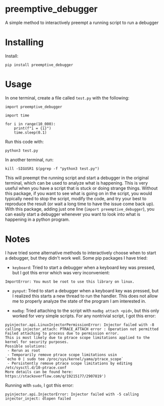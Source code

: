 # preemptive_debugger

A simple method to interactively preempt a running script to run a debugger

# Installing

Install:

```
pip install preemptive_debugger
```

# Usage

In one terminal, create a file called `test.py` with the following:

```
import preemptive_debugger

import time

for i in range(10_000):
    print(f"i = {i}")
    time.sleep(0.1)
```

Run this code with:

```
python3 test.py
```

In another terminal, run:

```
kill -SIGUSR1 $(pgrep -f "python3 test.py")
```

This will preempt the running script and start a debugger in the original terminal, which can be used to analyze what is happening. This is very useful when you have a script that is stuck or doing strange things. Without this package, if you want to see what is going on in the script, you would typically need to stop the script, modify the code, and try your best to reproduce the result (or wait a long time to have the issue come back up). With this package, adding just one line (`import preemptive_debugger`), you can easily start a debugger whenever you want to look into what is happening in a python program.

# Notes

I have tried some alternative methods to interactively choose when to start a debugger, but they didn't work well. Some pip packages I have tried:

- `keyboard`: Tried to start a debugger when a keyboard key was pressed, but I got this error which was very inconvenient:

```
ImportError: You must be root to use this library on linux.
```

- `pynput`: Tried to start a debugger when a keyboard key was pressed, but I realized this starts a new thread to run the handler. This does not allow me to properly analyze the state of the program I am interested in.

- `madbg`: Tried attaching to the script with `madbg attach <pid>`, but this only worked for very simple scripts. For any nontrivial script, I got this error:

```
pyinjector.api.LinuxInjectorPermissionError: Injector failed with -8 calling injector_attach: PTRACE_ATTACH error : Operation not permitted
Failed attaching to process due to permission error.
This is most likely due to ptrace scope limitations applied to the kernel for security purposes.
Possible solutions:
 - Rerun as root
 - Temporarily remove ptrace scope limitations usin
`echo 0 | sudo tee /proc/sys/kernel/yama/ptrace_scope`
 - Persistently remove ptrace scope limitations by editing /etc/sysctl.d/10-ptrace.conf
More details can be found here: https://stackoverflow.com/q/19215177/2907819')
```

Running with `sudo`, I got this error:

```
pyinjector.api.InjectorError: Injector failed with -5 calling injector_inject: dlopen failed
```

